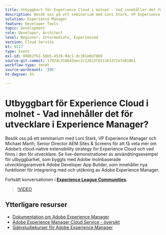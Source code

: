 ```yaml
---
title: Utbyggbart för Experience Cloud i molnet - Vad innehåller det för utvecklare i Experience Manager?
description: Besök oss på ett seminarium med Loni Stark, VP Experience Manager och Michael Marth, Senior Director AEM Sites & Screens för att få veta mer om Adobe’s cloud-native extensibility strategy for Experience Cloud och vad finns i den för utvecklare. Se live-demonstrationer av användningsexempel för utbyggbarhet, som byggts med Adobe molnbaserade utvecklingsramverk Adobe Developer App Builder, som innehåller nya funktioner för integrering med och utökning av Adobe Experience Manager.
solution: Experience Manager
feature: Developer Tools
topic: Development
role: Developer, Architect
level: Beginner, Intermediate, Experienced
version: Cloud Service
kt: 9117
type: Event
exl-id: 08062f61-58b5-4539-94c1-dc101e0d7869
source-git-commit: 1792dc318643aec2c12613f621361d72a7a918b1
workflow-type: tm+mt
source-wordcount: '195'
ht-degree: 5%

---
```


# Utbyggbart för Experience Cloud i molnet - Vad innehåller det för utvecklare i Experience Manager?

Besök oss på ett seminarium med Loni Stark, VP Experience Manager och Michael Marth, Senior Director AEM Sites &amp; Screens för att få veta mer om Adobe’s cloud-native extensibility strategy for Experience Cloud och vad finns i den för utvecklare. Se live-demonstrationer av användningsexempel för utbyggbarhet, som byggts med Adobe molnbaserade utvecklingsramverk Adobe Developer App Builder, som innehåller nya funktioner för integrering med och utökning av Adobe Experience Manager.

Fortsätt konversationen i **[Experience League Communities](https://adobe.ly/2XTk7aX)**.

>[!VIDEO](https://video.tv.adobe.com/v/337491/?quality=12&learn=on&hidetitle=true)

## Ytterligare resurser

- [Dokumentation om Adobe Experience Manager ](https://experienceleague.adobe.com/docs/experience-manager-cloud-service.html)
- [Adobe Experience Manager Cloud Service - översikt](https://experienceleague.adobe.com/docs/experience-manager-cloud-service/overview/home.html)
- [Självstudiekurser för Adobe Experience Manager](https://experienceleague.adobe.com/docs/experience-manager-tutorials.html)
